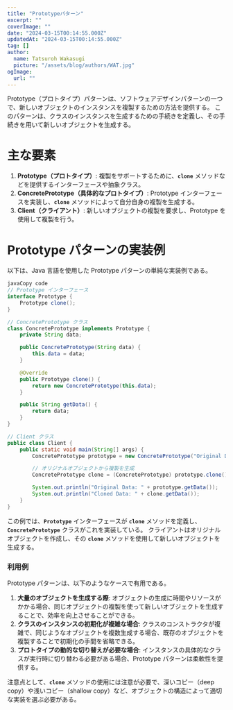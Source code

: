 ```yaml
---
title: "Prototypeパターン"
excerpt: ""
coverImage: ""
date: "2024-03-15T00:14:55.000Z"
updatedAt: "2024-03-15T00:14:55.000Z"
tag: []
author:
  name: Tatsuroh Wakasugi
  picture: "/assets/blog/authors/WAT.jpg"
ogImage:
  url: ""
---
```


Prototype（プロトタイプ）パターンは、ソフトウェアデザインパターンの一つで、新しいオブジェクトのインスタンスを複製するための方法を提供する。
このパターンは、クラスのインスタンスを生成するための手続きを定義し、その手続きを用いて新しいオブジェクトを生成する。

# **主な要素**

1. **Prototype（プロトタイプ）**: 複製をサポートするために、**`clone`** メソッドなどを提供するインターフェースや抽象クラス。
2. **ConcretePrototype（具体的なプロトタイプ）**: Prototype インターフェースを実装し、**`clone`** メソッドによって自分自身の複製を生成する。
3. **Client（クライアント）**: 新しいオブジェクトの複製を要求し、Prototype を使用して複製を行う。

# **Prototype パターンの実装例**

以下は、Java 言語を使用した Prototype パターンの単純な実装例である。

```java
javaCopy code
// Prototype インターフェース
interface Prototype {
    Prototype clone();
}

// ConcretePrototype クラス
class ConcretePrototype implements Prototype {
    private String data;

    public ConcretePrototype(String data) {
        this.data = data;
    }

    @Override
    public Prototype clone() {
        return new ConcretePrototype(this.data);
    }

    public String getData() {
        return data;
    }
}

// Client クラス
public class Client {
    public static void main(String[] args) {
        ConcretePrototype prototype = new ConcretePrototype("Original Data");

        // オリジナルオブジェクトから複製を生成
        ConcretePrototype clone = (ConcretePrototype) prototype.clone();

        System.out.println("Original Data: " + prototype.getData());
        System.out.println("Cloned Data: " + clone.getData());
    }
}

```

この例では、**`Prototype`** インターフェースが **`clone`** メソッドを定義し、**`ConcretePrototype`** クラスがこれを実装している。
クライアントはオリジナルオブジェクトを作成し、その **`clone`** メソッドを使用して新しいオブジェクトを生成する。

### **利用例**

Prototype パターンは、以下のようなケースで有用である。

1. **大量のオブジェクトを生成する際**: オブジェクトの生成に時間やリソースがかかる場合、同じオブジェクトの複製を使って新しいオブジェクトを生成することで、効率を向上させることができる。
2. **クラスのインスタンスの初期化が複雑な場合**: クラスのコンストラクタが複雑で、同じようなオブジェクトを複数生成する場合、既存のオブジェクトを複製することで初期化の手間を省略できる。
3. **プロトタイプの動的な切り替えが必要な場合**: インスタンスの具体的なクラスが実行時に切り替わる必要がある場合、Prototype パターンは柔軟性を提供する。

注意点として、**`clone`** メソッドの使用には注意が必要で、深いコピー（deep copy）や浅いコピー（shallow copy）など、オブジェクトの構造によって適切な実装を選ぶ必要がある。
